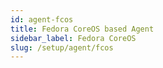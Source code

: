 ```yaml
---
id: agent-fcos
title: Fedora CoreOS based Agent
sidebar_label: Fedora CoreOS
slug: /setup/agent/fcos
---
```


